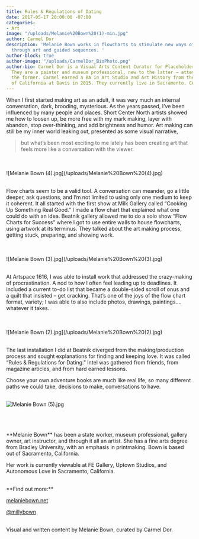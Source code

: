 ```yaml
---
title: Rules & Regulations of Dating
date: 2017-05-17 20:00:00 -07:00
categories:
- Art
image: "/uploads/Melanie%20Bown%20(1)-min.jpg"
author: Carmel Dor
description: 'Melanie Bown works in flowcharts to stimulate new ways of understanding
  through art and guided sequences. '
author-block: true
author-image: "/uploads/CarmelDor_BioPhoto.png"
author-bio: Carmel Dor is a Visual Arts Content Curator for Placeholder Magazine.
  They are a painter and museum professional, new to the latter – attempting to navigate
  the former. Carmel earned a BA in Art Studio and Art History from the University
  of California at Davis in 2015. They currently live in Sacramento, CA.
---
```


When I first started making art as an adult, it was very much an internal conversation, dark, brooding, mysterious. As the years passed, I’ve been influenced by many people and places. Short Center North artists showed me how to loosen up, be more free with my mark making, layer with abandon, stop over-thinking, and add brightness and humor. Art making can still be my inner world leaking out, presented as some visual narrative,
 > but what’s been most exciting to me lately has been creating art that feels more like a conversation with the viewer. 

<br>
<br>
![Melanie Bown (4).jpg](/uploads/Melanie%20Bown%20(4).jpg)
<br>
<br>

Flow charts seem to be a valid tool. A conversation can meander, go a little deeper, ask questions, and I’m not limited to using only one medium to keep it coherent. It all started with the first show at Milk Gallery called “Cooking Up Something Real Good.” I made a flow chart that explained what one could do with an idea. Beatnik gallery allowed me to do a solo show “Flow Charts for Success” where I got to use entire walls to house flowcharts, using artwork at its terminus. They talked about the art making process, getting stuck, preparing, and showing work.

<br>
<br>
![Melanie Bown (3).jpg](/uploads/Melanie%20Bown%20(3).jpg)
<br>
<br>

At Artspace 1616, I was able to install work that addressed the crazy-making of procrastination. A nod to how I often feel leading up to deadlines. It included a current to-do list that became a double-sided scroll of onus and a quilt that insisted – get cracking. That’s one of the joys of the flow chart format, variety; I was able to also include photos, drawings, paintings…. whatever it takes.

<br>
<br>
![Melanie Bown (2).jpg](/uploads/Melanie%20Bown%20(2).jpg)
<br>
<br>

The last installation I did at Beatnik diverged from the making/production process and sought explanations for finding and keeping love. It was called “Rules & Regulations for Dating.” Intel was gathered from friends, from magazine articles, and from hard earned lessons.

Choose your own adventure books are much like real life, so many different paths we could take, decisions to make, conversations to have.
<br>
<br>

![Melanie Bown (5).jpg](/uploads/Melanie%20Bown%20(5).jpg)

<br>
<br>
<br>
**Melanie Bown** has been a state worker, museum professional, gallery owner, art instructor, and through it all an artist. She has a fine arts degree from Bradley University, with an emphasis in printmaking. Bown is based out of Sacramento, California.

Her work is currently viewable at FE Gallery, Uptown Studios, and Autonomous Love in Sacramento, California. 

<br>
**Find out more:**

[melaniebown.net](https://www.melaniebown.net/)

[@millybown](https://www.instagram.com/millybown/)

<br>
Visual and written content by Melanie Bown, curated by Carmel Dor.